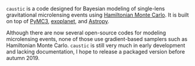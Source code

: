 `caustic` is a code designed for Bayesian modeling of single-lens gravitational microlensing events using [Hamiltonian Monte Carlo](http://arogozhnikov.github.io/2016/12/19/markov_chain_monte_carlo.html). It is built on top of 
[PyMC3](https://docs.pymc.io/), [exoplanet](https://exoplanet.dfm.io/en/latest/), and [Astropy](http://www.astropy.org/).

Although there are now several open-source codes for modeling microlensing events, none 
of those use gradient-based samplers such as Hamiltonian Monte Carlo. `caustic` is still very much in early development and lacking documentation, I hope to release a packaged version before autumn 2019. 
